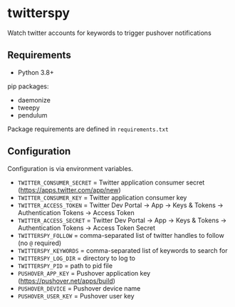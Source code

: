 # twitterspy

Watch twitter accounts for keywords to trigger pushover notifications

## Requirements

* Python 3.8+

pip packages:
* daemonize
* tweepy
* pendulum

Package requirements are defined in `requirements.txt`

## Configuration

Configuration is via environment variables.

* `TWITTER_CONSUMER_SECRET` = Twitter application consumer secret (https://apps.twitter.com/app/new)
* `TWITTER_CONSUMER_KEY` = Twitter application consumer key
* `TWITTER_ACCESS_TOKEN` = Twitter Dev Portal → App → Keys & Tokens → Authentication Tokens → Access Token
* `TWITTER_ACCESS_SECRET` = Twitter Dev Portal → App → Keys & Tokens → Authentication Tokens → Access Token Secret
* `TWITTERSPY_FOLLOW` = comma-separated list of twitter handles to follow (no `@` required)
* `TWITTERSPY_KEYWORDS` = comma-separated list of keywords to search for
* `TWITTERSPY_LOG_DIR` = directory to log to
* `TWITTERSPY_PID` = path to pid file
* `PUSHOVER_APP_KEY` = Pushover application key (https://pushover.net/apps/build)
* `PUSHOVER_DEVICE` = Pushover device name
* `PUSHOVER_USER_KEY` = Pushover user key
